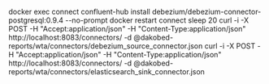 
docker exec connect confluent-hub install  debezium/debezium-connector-postgresql:0.9.4 --no-prompt
docker restart connect
sleep 20
curl -i -X POST -H "Accept:application/json" -H  "Content-Type:application/json" http://localhost:8083/connectors/ -d @dakobed-reports/wta/connectors/debezium_source_connector.json
curl -i -X POST -H "Accept:application/json" -H  "Content-Type:application/json" http://localhost:8083/connectors/ -d @dakobed-reports/wta/connectors/elasticsearch_sink_connector.json


